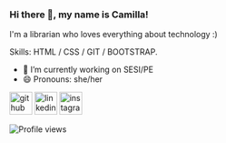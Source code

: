 ### Hi there 👋, my name is Camilla!
I'm a librarian who loves everything about technology :)

Skills: HTML / CSS / GIT / BOOTSTRAP.

- 🔭 I’m currently working on SESI/PE 
- 😄 Pronouns: she/her 


[<img src='https://cdn.jsdelivr.net/npm/simple-icons@3.0.1/icons/github.svg' alt='github' height='40'>](https://github.com/cvmilla)  [<img src='https://cdn.jsdelivr.net/npm/simple-icons@3.0.1/icons/linkedin.svg' alt='linkedin' height='40'>](https://www.linkedin.com/in/cvmilla/)  [<img src='https://cdn.jsdelivr.net/npm/simple-icons@3.0.1/icons/instagram.svg' alt='instagram' height='40'>](https://www.instagram.com/cvmilla/)  

![Profile views](https://gpvc.arturio.dev/cvmilla)  
